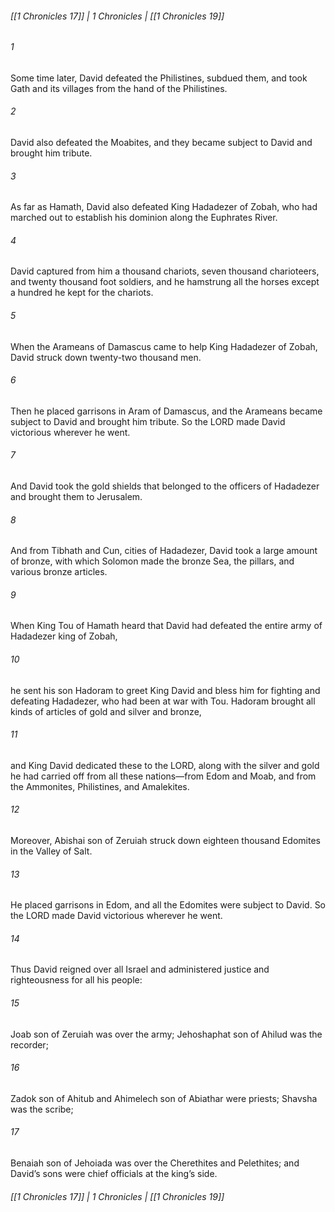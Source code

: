 ###### [[1 Chronicles 17]] | 1 Chronicles | [[1 Chronicles 19]]

###### 1
Some time later, David defeated the Philistines, subdued them, and took Gath and its villages from the hand of the Philistines.
###### 2
David also defeated the Moabites, and they became subject to David and brought him tribute.
###### 3
As far as Hamath, David also defeated King Hadadezer of Zobah, who had marched out to establish his dominion along the Euphrates River.
###### 4
David captured from him a thousand chariots, seven thousand charioteers, and twenty thousand foot soldiers, and he hamstrung all the horses except a hundred he kept for the chariots.
###### 5
When the Arameans of Damascus came to help King Hadadezer of Zobah, David struck down twenty-two thousand men.
###### 6
Then he placed garrisons in Aram of Damascus, and the Arameans became subject to David and brought him tribute. So the LORD made David victorious wherever he went.
###### 7
And David took the gold shields that belonged to the officers of Hadadezer and brought them to Jerusalem.
###### 8
And from Tibhath and Cun, cities of Hadadezer, David took a large amount of bronze, with which Solomon made the bronze Sea, the pillars, and various bronze articles.
###### 9
When King Tou of Hamath heard that David had defeated the entire army of Hadadezer king of Zobah,
###### 10
he sent his son Hadoram to greet King David and bless him for fighting and defeating Hadadezer, who had been at war with Tou. Hadoram brought all kinds of articles of gold and silver and bronze,
###### 11
and King David dedicated these to the LORD, along with the silver and gold he had carried off from all these nations—from Edom and Moab, and from the Ammonites, Philistines, and Amalekites.
###### 12
Moreover, Abishai son of Zeruiah struck down eighteen thousand Edomites in the Valley of Salt.
###### 13
He placed garrisons in Edom, and all the Edomites were subject to David. So the LORD made David victorious wherever he went.
###### 14
Thus David reigned over all Israel and administered justice and righteousness for all his people:
###### 15
Joab son of Zeruiah was over the army; Jehoshaphat son of Ahilud was the recorder;
###### 16
Zadok son of Ahitub and Ahimelech son of Abiathar were priests; Shavsha was the scribe;
###### 17
Benaiah son of Jehoiada was over the Cherethites and Pelethites; and David’s sons were chief officials at the king’s side.

###### [[1 Chronicles 17]] | 1 Chronicles | [[1 Chronicles 19]]

